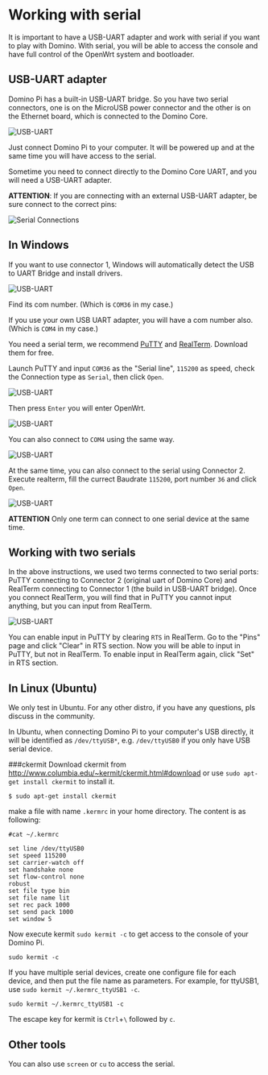 Working with serial
==================

It is important to have a USB-UART adapter and work with serial if you want to play with Domino. With serial, you will be able to access the console and have full control of the OpenWrt system and bootloader.

USB-UART adapter
----------------

Domino Pi has a built-in USB-UART bridge. So you have two serial connectors, one is on the MicroUSB power connector and the other is on the Ethernet board, which is connected to the Domino Core. 

![USB-UART](https://static.gl-inet.com/docs/router/en/2/domino/pi/src/adapter.jpg)

Just connect Domino Pi to your computer. It will be powered up and at the same time you will have access to the serial.

Sometime you need to connect directly to the Domino Core UART, and you will need a USB-UART adapter.


**ATTENTION**: If you are connecting with an external USB-UART adapter, be sure connect to the correct pins:

![Serial Connections](https://static.gl-inet.com/docs/router/en/2/domino/pi/src/serial-connection.jpg)

In Windows
------------

If you want to use connector 1, Windows will automatically detect the USB to UART Bridge and install drivers. 

![USB-UART](https://static.gl-inet.com/docs/router/en/2/domino/pi/src/driver.jpg)

Find its com number. (Which is `COM36` in my case.) 

If you use your own USB UART adapter, you will have a com number also. (Which is `COM4` in my case.)

You need a serial term, we recommend [PuTTY](http://http://www.chiark.greenend.org.uk/~sgtatham/putty/download.html) and [RealTerm](http://realterm.sourceforge.net/). Download them for free.

Launch PuTTY and input `COM36` as the "Serial line", `115200` as speed, check the Connection type as `Serial`, then click `Open`. 

![USB-UART](https://static.gl-inet.com/docs/router/en/2/domino/pi/src/putty.jpg)

Then press `Enter` you will enter OpenWrt.

![USB-UART](https://static.gl-inet.com/docs/router/en/2/domino/pi/src/putty1.jpg)

You can also connect to `COM4` using the same way.

![USB-UART](https://static.gl-inet.com/docs/router/en/2/domino/pi/src/putty2.jpg)

At the same time, you can also connect to the serial using Connector 2. Execute realterm, fill the currect Baudrate `115200`, port number `36` and click `Open`. 

![USB-UART](https://static.gl-inet.com/docs/router/en/2/domino/pi/src/realterm.jpg)

**ATTENTION** Only one term can connect to one serial device at the same time.

Working with two serials
-----------------------

In the above instructions, we used two terms connected to two serial ports: PuTTY connecting to Connector 2 (original uart of Domino Core) and RealTerm connecting to Connector 1 (the build in USB-UART bridge). Once you connect RealTerm, you will find that in PuTTY you cannot input anything, but you can input from RealTerm. 

![USB-UART](https://static.gl-inet.com/docs/router/en/2/domino/pi/src/realterm1.jpg)

You can enable input in PuTTY by clearing `RTS` in RealTerm. Go to the "Pins" page and click "Clear" in RTS section. Now you will be able to input in PuTTY, but not in RealTerm. To enable input in RealTerm again, click "Set" in RTS section.

In Linux (Ubuntu)
-------------------

We only test in Ubuntu. For any other distro, if you have any questions, pls discuss in the community.

In Ubuntu, when connecting Domino Pi to your computer's USB directly, it will be identified as `/dev/ttyUSB*`, e.g. `/dev/ttyUSB0` if you only have USB serial device.

###ckermit
Download ckermit from http://www.columbia.edu/~kermit/ckermit.html#download or use `sudo apt-get install ckermit` to install it.

```
$ sudo apt-get install ckermit
```

make a file with name `.kermrc` in your home directory. The content is as following:
```
#cat ~/.kermrc

set line /dev/ttyUSB0
set speed 115200
set carrier-watch off
set handshake none
set flow-control none
robust
set file type bin
set file name lit
set rec pack 1000
set send pack 1000
set window 5
``` 

Now execute kermit `sudo kermit -c` to get access to the console of your Domino Pi.
```
sudo kermit -c
```

If you have multiple serial devices, create one configure file for each device, and then put the file name as parameters. For example, for ttyUSB1, use `sudo kermit ~/.kermrc_ttyUSB1 -c`. 
```
sudo kermit ~/.kermrc_ttyUSB1 -c
```

The escape key for kermit is `Ctrl`+`\` followed by `c`.

Other tools
-------------

You can also use `screen` or `cu` to access the serial.



